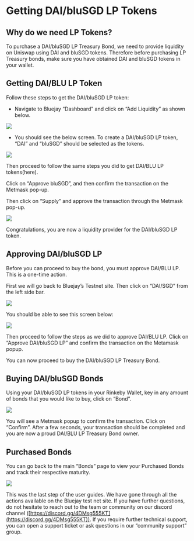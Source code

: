 # Getting DAI/bluSGD LP Tokens

## Why do we need LP Tokens?

To purchase a DAI/bluSGD LP Treasury Bond, we need to provide liquidity on Uniswap using DAI and bluSGD tokens. Therefore before purchasing LP Treasury bonds, make sure you have obtained DAI and bluSGD tokens in your wallet.

## Getting DAI/BLU LP Token

Follow these steps to get the DAI/bluSGD LP token:

* Navigate to Bluejay “Dashboard” and click on “Add Liquidity” as shown below.

![](../../.gitbook/assets/add\_liquidity.png)

* You should see the below screen. To create a DAI/bluSGD LP token, “DAI” and “bluSGD” should be selected as the tokens.

![](../../.gitbook/assets/daisgd\_lp\_testnet.png)

Then proceed to follow the same steps you did to get DAI/BLU LP tokens(here).

Click on “Approve bluSGD”, and then confirm the transaction on the Metmask pop-up.

Then click on “Supply” and approve the transaction through the Metmask pop-up.

![](../../.gitbook/assets/supply\_1.png)

Congratulations, you are now a liquidity provider for the DAI/bluSGD LP token.

## Approving DAI/bluSGD LP

Before you can proceed to buy the bond, you must approve DAI/BLU LP. This is a one-time action.

First we will go back to Bluejay’s Testnet site. Then click on “DAI/SGD” from the left side bar.

![](../../.gitbook/assets/daisgd\_1.png)

You should be able to see this screen below:

![](<../../.gitbook/assets/approve dai\_sgd.png>)

Then proceed to follow the steps as we did to approve DAI/BLU LP. Click on “Approve DAI/bluSGD LP” and confirm the transaction on the Metamask popup.

You can now proceed to buy the DAI/bluSGD LP Treasury Bond.

## Buying DAI/bluSGD Bonds

Using your DAI/bluSGD LP tokens in your Rinkeby Wallet, key in any amount of bonds that you would like to buy, click on “Bond”.

![](../../.gitbook/assets/owner\_of\_daiblusgd\_bond.png)

You will see a Metmask popup to confirm the transaction. Click on “Confirm”. After a few seconds, your transaction should be completed and you are now a proud DAI/BLU LP Treasury Bond owner.

## Purchased Bonds

You can go back to the main “Bonds” page to view your Purchased Bonds and track their respective maturity.

![](../../.gitbook/assets/purchased\_final\_bonds.png)

This was the last step of the user guides. We have gone through all the actions available on the Bluejay test net site. If you have further questions, do not hesitate to reach out to the team or community on our discord channel ([https://discord.gg/4DMsg555KT](https://discord.gg/4DMsg555KT)). If you require further technical support, you can open a support ticket or ask questions in our “community support” group.
